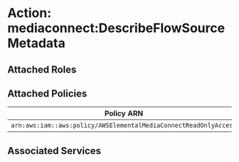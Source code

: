 # Action: mediaconnect:DescribeFlowSourceMetadata

## Attached Roles

## Attached Policies

| Policy ARN | Policy Name |
|------------|-------------|
| `arn:aws:iam::aws:policy/AWSElementalMediaConnectReadOnlyAccess` | [AWSElementalMediaConnectReadOnlyAccess](../policies.md#awselementalmediaconnectreadonlyaccess) |

## Associated Services

